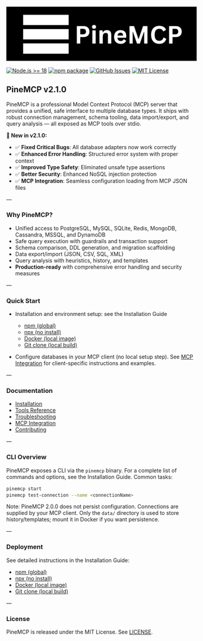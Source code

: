 ![PineMCP Logo](https://raw.githubusercontent.com/Zyleree/PineMCP/main/docs/assets/PineMCP.png)

[![Node.js >= 18](https://img.shields.io/badge/node-%3E%3D18.0.0-green)](https://nodejs.org)
[![npm package](https://img.shields.io/npm/v/pinemcp.svg)](https://www.npmjs.com/package/pinemcp)
[![GitHub Issues](https://img.shields.io/github/issues/Zyleree/PineMCP)](https://github.com/Zyleree/PineMCP/issues)
[![MIT License](https://img.shields.io/badge/License-MIT-blue.svg)](LICENSE)

## PineMCP v2.1.0

PineMCP is a professional Model Context Protocol (MCP) server that provides a unified, safe interface to multiple database types. It ships with robust connection management, schema tooling, data import/export, and query analysis — all exposed as MCP tools over stdio.

**🚀 New in v2.1.0:**
- ✅ **Fixed Critical Bugs**: All database adapters now work correctly
- ✅ **Enhanced Error Handling**: Structured error system with proper context
- ✅ **Improved Type Safety**: Eliminated unsafe type assertions
- ✅ **Better Security**: Enhanced NoSQL injection protection
- ✅ **MCP Integration**: Seamless configuration loading from MCP JSON files

—

### Why PineMCP?
- Unified access to PostgreSQL, MySQL, SQLite, Redis, MongoDB, Cassandra, MSSQL, and DynamoDB
- Safe query execution with guardrails and transaction support
- Schema comparison, DDL generation, and migration scaffolding
- Data export/import (JSON, CSV, SQL, XML)
- Query analysis with heuristics, history, and templates
- **Production-ready** with comprehensive error handling and security measures

—

### Quick Start
- Installation and environment setup: see the Installation Guide
  - [npm (global)](docs/installation.md#option-1-npm-global-install)
  - [npx (no install)](docs/installation.md#option-2-npx-no-global-install)
  - [Docker (local image)](docs/installation.md#option-3-docker-build-image-locally)
  - [Git clone (local build)](docs/installation.md#option-4-git-clone-local-build)

- Configure databases in your MCP client (no local setup step). See [MCP Integration](docs/mcp-integration.md) for client-specific instructions and examples.

—

### Documentation
- [Installation](docs/installation.md)
- [Tools Reference](docs/tools-reference.md)
- [Troubleshooting](docs/troubleshooting.md)
- [MCP Integration](docs/mcp-integration.md)
- [Contributing](CONTRIBUTING.md)

—

### CLI Overview
PineMCP exposes a CLI via the `pinemcp` binary. For a complete list of commands and options, see the Installation Guide. Common tasks:

```bash
pinemcp start
pinemcp test-connection --name <connectionName>
```

Note: PineMCP 2.0.0 does not persist configuration. Connections are supplied by your MCP client. Only the `data/` directory is used to store history/templates; mount it in Docker if you want persistence.

—

### Deployment
See detailed instructions in the Installation Guide:
- [npm (global)](docs/installation.md#option-1-npm-global-install)
- [npx (no install)](docs/installation.md#option-2-npx-no-global-install)
- [Docker (local image)](docs/installation.md#option-3-docker-build-image-locally)
- [Git clone (local build)](docs/installation.md#option-4-git-clone-local-build)

—

### License
PineMCP is released under the MIT License. See [LICENSE](LICENSE).


